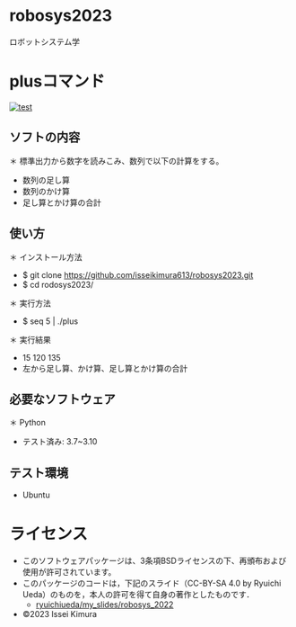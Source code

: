 # robosys2023
ロボットシステム学
# plusコマンド
[![test](https://github.com/isseikimura613/robosys2023/actions/workflows/test.yml/badge.svg)](https://github.com/isseikimura613/robosys2023/actions/workflows/test.yml)

## ソフトの内容
＊ 標準出力から数字を読みこみ、数列で以下の計算をする。
   * 数列の足し算
   * 数列のかけ算
   * 足し算とかけ算の合計

## 使い方
＊ インストール方法

   * $ git clone https://github.com/isseikimura613/robosys2023.git
   * $ cd rodosys2023/


＊ 実行方法
   * $ seq 5 | ./plus


＊ 実行結果
   * 15 120 135
   * 左から足し算、かけ算、足し算とかけ算の合計

## 必要なソフトウェア
＊ Python
   * テスト済み: 3.7~3.10

## テスト環境
* Ubuntu

# ライセンス
* このソフトウェアパッケージは、3条項BSDライセンスの下、再頒布および使用が許可されています。
* このパッケージのコードは，下記のスライド（CC-BY-SA 4.0 by Ryuichi Ueda）のものを，本人の許可を得て自身の著作としたものです．
    * [ryuichiueda/my_slides/robosys_2022](https://github.com/ryuichiueda/my_slides/tree/master/robosys_2022)
* ©2023 Issei Kimura 
